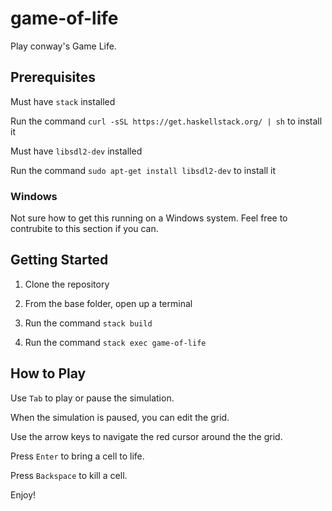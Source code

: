 # game-of-life

Play conway's Game Life. 

## Prerequisites

Must have `stack` installed

Run the command `curl -sSL https://get.haskellstack.org/ | sh` to install it

Must have `libsdl2-dev` installed

Run the command `sudo apt-get install libsdl2-dev` to install it

### Windows 

Not sure how to get this running on a Windows system. Feel free to contrubite to this section if you can.

## Getting Started

1. Clone the repository

2. From the base folder, open up a terminal

3. Run the command `stack build`

4. Run the command `stack exec game-of-life`

## How to Play

Use `Tab` to play or pause the simulation.

When the simulation is paused, you can edit the grid.

Use the arrow keys to navigate the red cursor around the the grid.

Press `Enter` to bring a cell to life.

Press `Backspace` to kill a cell.

Enjoy!
